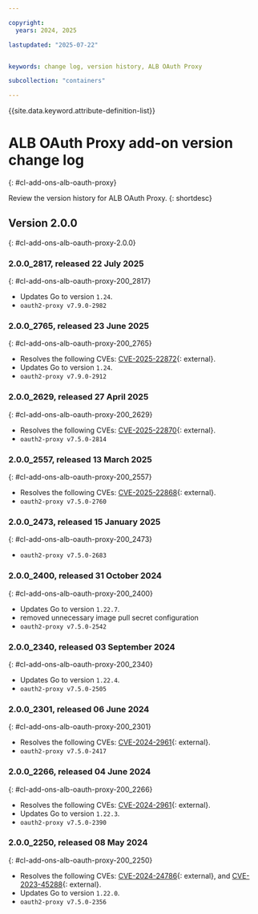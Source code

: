 ```yaml
---

copyright:
  years: 2024, 2025

lastupdated: "2025-07-22"


keywords: change log, version history, ALB OAuth Proxy

subcollection: "containers"

---
```


{{site.data.keyword.attribute-definition-list}}




# ALB OAuth Proxy add-on version change log
{: #cl-add-ons-alb-oauth-proxy}

Review the version history for ALB OAuth Proxy.
{: shortdesc}



## Version 2.0.0
{: #cl-add-ons-alb-oauth-proxy-2.0.0}


### 2.0.0_2817, released 22 July 2025
{: #cl-add-ons-alb-oauth-proxy-200_2817}

- Updates Go to version `1.24`.
- `oauth2-proxy v7.9.0-2982`

### 2.0.0_2765, released 23 June 2025
{: #cl-add-ons-alb-oauth-proxy-200_2765}

- Resolves the following CVEs: [CVE-2025-22872](https://nvd.nist.gov/vuln/detail/CVE-2025-22872){: external}.
- Updates Go to version `1.24`.
- `oauth2-proxy v7.9.0-2912`

### 2.0.0_2629, released 27 April 2025
{: #cl-add-ons-alb-oauth-proxy-200_2629}

- Resolves the following CVEs: [CVE-2025-22870](https://nvd.nist.gov/vuln/detail/CVE-2025-22870){: external}.
- `oauth2-proxy v7.5.0-2814`

### 2.0.0_2557, released 13 March 2025
{: #cl-add-ons-alb-oauth-proxy-200_2557}

- Resolves the following CVEs: [CVE-2025-22868](https://nvd.nist.gov/vuln/detail/CVE-2025-22868){: external}.
- `oauth2-proxy v7.5.0-2760`

### 2.0.0_2473, released 15 January 2025
{: #cl-add-ons-alb-oauth-proxy-200_2473}

- `oauth2-proxy v7.5.0-2683`

### 2.0.0_2400, released 31 October 2024
{: #cl-add-ons-alb-oauth-proxy-200_2400}

- Updates Go to version `1.22.7`.
- removed unnecessary image pull secret configuration 
- `oauth2-proxy v7.5.0-2542`

### 2.0.0_2340, released 03 September 2024
{: #cl-add-ons-alb-oauth-proxy-200_2340}

- Updates Go to version `1.22.4`.
- `oauth2-proxy v7.5.0-2505`

### 2.0.0_2301, released 06 June 2024
{: #cl-add-ons-alb-oauth-proxy-200_2301}

- Resolves the following CVEs: [CVE-2024-2961](https://nvd.nist.gov/vuln/detail/CVE-2024-2961){: external}.
- `oauth2-proxy v7.5.0-2417`

### 2.0.0_2266, released 04 June 2024
{: #cl-add-ons-alb-oauth-proxy-200_2266}

- Resolves the following CVEs: [CVE-2024-2961](https://nvd.nist.gov/vuln/detail/CVE-2024-2961){: external}.
- Updates Go to version `1.22.3`.
- `oauth2-proxy v7.5.0-2390`

### 2.0.0_2250, released 08 May 2024
{: #cl-add-ons-alb-oauth-proxy-200_2250}

- Resolves the following CVEs: [CVE-2024-24786](https://nvd.nist.gov/vuln/detail/CVE-2024-24786){: external}, and [CVE-2023-45288](https://nvd.nist.gov/vuln/detail/CVE-2023-45288){: external}.
- Updates Go to version `1.22.0`.
- `oauth2-proxy v7.5.0-2356`
